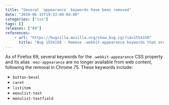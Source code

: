 ```yaml
---
title: "Several `appearance` keywords have been removed"
date: "2019-06-15T19:33:00-04:00"
categories: ["css"]
tags: []
releases: ["69"]
references:
    - url: "https://bugzilla.mozilla.org/show_bug.cgi?id=1554150"
      title: "Bug 1554150 - Remove -webkit-appearance keywords that are removed in Chromium 75"
---
```

As of Firefox 69, several keywords for the `-webkit-appearance` CSS property and its alias `-moz-appearance` are no longer available from web content, following the removal in Chrome 75. These keywords include:

* `button-bevel`
* `caret`
* `listitem`
* `menulist-text`
* `menulist-textfield`
